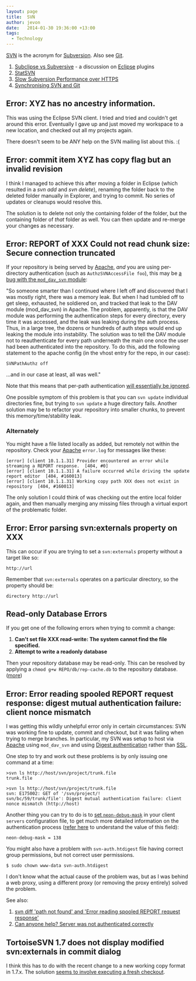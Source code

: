 ```yaml
---
layout: page
title:  SVN
author: jevon
date:   2014-01-30 19:36:00 +13:00
tags:
  - Technology
---
```


[SVN](svn.md) is the acronym for [Subversion](subversion.md). Also see [Git](git.md).

1. <a href="http://journals.jevon.org/users/jevon-phd/entry/19739">Subclipse vs Subversive</a> - a discussion on [Eclipse](eclipse.md) plugins
1. [StatSVN](statsvn.md)
1. [Slow Subversion Performance over HTTPS](slow-subversion-performance-over-https.md)
1. [Synchronising SVN and Git](synchronising-svn-and-git.md)

## Error: XYZ has no ancestry information.
This was using the Eclipse SVN client. I tried and tried and couldn't get around this error. Eventually I gave up and just moved my workspace to a new location, and checked out all my projects again.

There doesn't seem to be ANY help on the SVN mailing list about this. :(

## Error: commit item XYZ has copy flag but an invalid revision
I think I managed to achieve this after moving a folder in Eclipse (which resulted in a _svn add_ and _svn delete_), renaming the folder back to the deleted folder manually in Explorer, and trying to commit. No series of updates or cleanups would resolve this.

The solution is to delete not only the containing folder of the folder, but the containing folder of _that_ folder as well. You can then update and re-merge your changes as necessary.

## Error: REPORT of XXX Could not read chunk size: Secure connection  truncated
If your repository is being served by [Apache](apache.md), _and_ you are using per-directory authentication (such as `AuthzSVNAccessFile foo`), this may be <a href="http://lists.parrot.org/pipermail/parrot-dev/2009-September/002785.html">a bug with the `mod_dav_svn` module</a>:

<div class="quote">"So someone smarter than I continued where I left off and discovered that I was mostly right, there was a memory leak. But when I had tumbled off to get sleep, exhausted, he soldiered on, and tracked that leak to the DAV module (mod_dav_svn) in Apache. The problem, apparently, is that the DAV module was performing the authentication steps for every directory, every time it was accessed, and the leak was leaking during the auth process. Thus, in a large tree, the dozens or hundreds of auth steps would end up leaking the module into instability. The solution was to tell the DAV module not to reauthenticate for every path underneath the main one once the user had been authenticated into the repository. To do this, add the following statement to the apache config (in the vhost entry for the repo, in our case):

`SVNPathAuthz off`

...and in our case at least, all was well."</div>

Note that this means that per-path authentication <a href="http://svnbook.red-bean.com/en/1.5/svn.serverconfig.httpd.html">will essentially be ignored</a>.

One possible symptom of this problem is that you can `svn update` individual directories fine, but trying to `svn update` a huge directory fails. Another solution may be to refactor your repository into smaller chunks, to prevent this memory/time/stability leak.

### Alternately
You might have a file listed locally as added, but remotely not within the repository. Check your [Apache](apache.md) `error.log` for messages like these:

```
[error] [client 10.1.1.31] Provider encountered an error while streaming a REPORT response.  [404, #0]
[error] [client 10.1.1.31] A failure occurred while driving the update report editor  [404, #160013]
[error] [client 10.1.1.31] Working copy path XXX does not exist in repository  [404, #160013]
```

The only solution I could think of was checking out the entire local folder again, and then manually merging any missing files through a virtual export of the problematic folder.

## Error: Error parsing svn:externals property on XXX
This can occur if you are trying to set a `svn:externals` property without a target like so:

`http://url`

Remember that `svn:externals` operates on a particular directory, so the property should be:

`directory http://url`

## Read-only Database Errors
If you get one of the following errors when trying to commit a change:

1. **Can't set file XXX read-write: The system cannot find the file specified.**
1. **Attempt to write a readonly database**

Then your repository database may be read-only. This can be resolved by applying a `chmod g+w REPO/db/rep-cache.db` to the repository database. (<a href="http://h3x.no/2010/12/04/svn-gives-attempt-to-write-a-readonly-database-error">more</a>)

## Error: Error reading spooled REPORT request response: digest mutual authentication failure: client nonce mismatch
I was getting this wildly unhelpful error only in certain circumstances: SVN was working fine to update, commit and checkout, but it was failing when trying to merge branches. In particular, my SVN was setup to host via [Apache](apache.md) using `mod_dav_svn` and using [Digest authentication](digest-authentication.md) rather than [SSL](ssl.md).

One step to try and work out these problems is by only issuing one command at a time:

```
>svn ls http://host/svn/project/trunk.file
trunk.file

>svn ls http://host/svn/project/trunk.file
svn: E175002: GET of '/svn/project/!
svn/bc/59/trunk/file': Digest mutual authentication failure: client nonce mismatch (http://host)
```

Another thing you can try to do is to <a href="http://stackoverflow.com/a/472976/39531">set `neon-debug-mask`</a> in your client `servers` configuration file, to get much more detailed information on the authentication process (<a href="http://happygiraffe.net/blog/2009/09/23/neon-debug-mask/">refer here</a> to understand the value of this field):

`neon-debug-mask = 138`

You might also have a problem with `svn-auth.htdigest` file having correct group permissions, but not correct user permissions.

`$ sudo chown www-data svn-auth.htdigest`

I don't know what the actual cause of the problem was, but as I was behind a web proxy, using a different proxy (or removing the proxy entirely) solved the problem.

See also:

1. <a href="http://groups.google.com/group/subversion_users/browse_thread/thread/60915473749c5937?pli=1">svn diff 'path not found' and 'Error reading spooled REPORT request response'</a>
1. <a href="http://svn.haxx.se/users/archive-2007-08/0202.shtml">Can anyone help? Server was not authenticated correctly</a>

## TortoiseSVN 1.7 does not display modified svn:externals in commit dialog
I think this has to do with the recent change to a new working copy format in 1.7.x. The solution <a href="http://tortoisesvn.tigris.org/ds/viewMessage.do?dsForumId=4061&dsMessageId=2971859">seems to involve executing a fresh checkout</a>.
